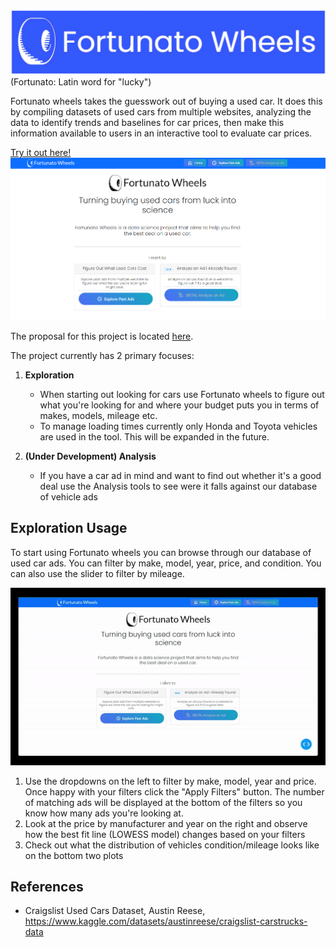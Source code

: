 ![](assets/fortunato-wheels-logo-blue-white.png)
(Fortunato: Latin word for "lucky")

Fortunato wheels takes the guesswork out of buying a used car. It does this by compiling datasets of used cars from multiple websites, analyzing the data to identify trends and baselines for car prices, then make this information available to users in an interactive tool to evaluate car prices.

[Try it out here!](https://fortunato-wheels.onrender.com)
![](assets/fortunato-wheels-homepage.png)

The proposal for this project is located [here](PROPOSAL.md).

The project currently has 2 primary focuses:

1. **Exploration**

   - When starting out looking for cars use Fortunato wheels to figure out what you're looking for and where your budget puts you in terms of makes, models, mileage etc.
   - To manage loading times currently only Honda and Toyota vehicles are used in the tool. This will be expanded in the future.

2. **(Under Development) Analysis**
   - If you have a car ad in mind and want to find out whether it's a good deal use the Analysis tools to see were it falls against our database of vehicle ads

## Exploration Usage

To start using Fortunato wheels you can browse through our database of used car ads. You can filter by make, model, year, price, and condition. You can also use the slider to filter by mileage.

![](assets/fortunato-wheels-demo.gif)

1. Use the dropdowns on the left to filter by make, model, year and price. Once happy with your filters click the "Apply Filters" button. The number of matching ads will be displayed at the bottom of the filters so you know how many ads you're looking at.
2. Look at the price by manufacturer and year on the right and observe how the best fit line (LOWESS model) changes based on your filters
3. Check out what the distribution of vehicles condition/mileage looks like on the bottom two plots

## References

- Craigslist Used Cars Dataset, Austin Reese, https://www.kaggle.com/datasets/austinreese/craigslist-carstrucks-data
